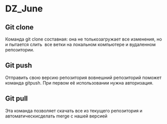 # DZ_June

## Git clone

Команда git clone составная: она не толькозагружает все изменения, но и пытается слить  все ветки на локальном компьютере и вудаленном репозитории.

## Git push

Отправить свою версию репозитория вовнешний репозиторий поможет команда gitpush. При первом её использовании нужна авторизация.

## Git pull 

Эта команда позволяет скачать все из текущего репозитория и автоматическисделать merge с нашей версией